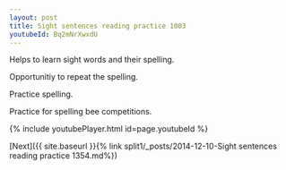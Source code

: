 ```yaml
---
layout: post
title: Sight sentences reading practice 1003
youtubeId: Bq2mNrXwxdU
---
```

 
 
Helps to learn sight words and their spelling.

Opportunitiy to repeat the spelling. 

Practice spelling. 
 
Practice for spelling bee competitions. 
 
{% include youtubePlayer.html id=page.youtubeId %}
 
 

[Next]({{ site.baseurl }}{% link  split1/_posts/2014-12-10-Sight sentences reading practice 1354.md%})
 
